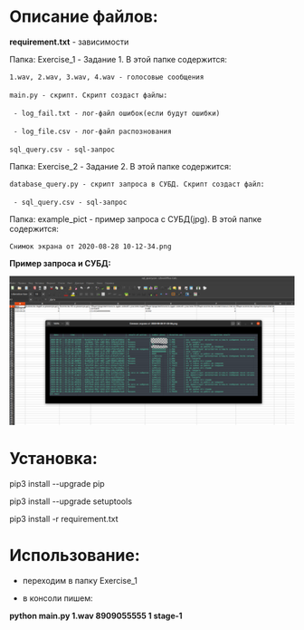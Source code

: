 # Описание файлов:
  **requirement.txt** - зависимости
  
  Папка: Exercise_1 - Задание 1. В этой папке содержится:
    
    1.wav, 2.wav, 3.wav, 4.wav - голосовые сообщения
    
    main.py - скрипт. Скрипт создаст файлы:
    
     - log_fail.txt - лог-файл ошибок(если будут ошибки)
     
     - log_file.csv - лог-файл распознования
    
    sql_query.csv - sql-запрос
    
 Папка: Exercise_2 - Задание 2. В этой папке содержится:
 
    database_query.py - скрипт запроса в СУБД. Скрипт создаст файл:
    
     - sql_query.csv - sql-запрос 
    
 Папка: example_pict - пример запроса с СУБД(jpg). В этой папке содержится:
 
    Снимок экрана от 2020-08-28 10-12-34.png
    
 **Пример запроса и СУБД:**
 
 ![Image alt](https://github.com/hulumulu801/test_task_for_X_LAB/blob/master/example_pict/%D0%A1%D0%BD%D0%B8%D0%BC%D0%BE%D0%BA%20%D1%8D%D0%BA%D1%80%D0%B0%D0%BD%D0%B0%20%D0%BE%D1%82%202020-08-28%2010-12-34.png)

# Установка:
 pip3 install --upgrade pip
 
 pip3 install --upgrade setuptools
 
 pip3 install -r requirement.txt
 
# Использование:
- переходим в папку Exercise_1

- в консоли пишем:

**python main.py 1.wav 8909055555 1 stage-1**

